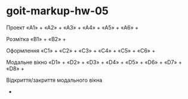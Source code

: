 # goit-markup-hw-05

Проект
«A1» +
«A2» +
«A3» +
«A4» +
«A5» +
«A6» +

Розмітка
«B1» +
«B2» +

Оформлення
«C1» +
«C2» +
«C3» +
«C4» +
«C5» +
«C6» +

Модальне вікно
«D1» +
«D2» +
«D3» +
«D4» +
«D5» +
«D6» +
«D7» +
«D8» +

Відкриття/закриття модального вікна

-
